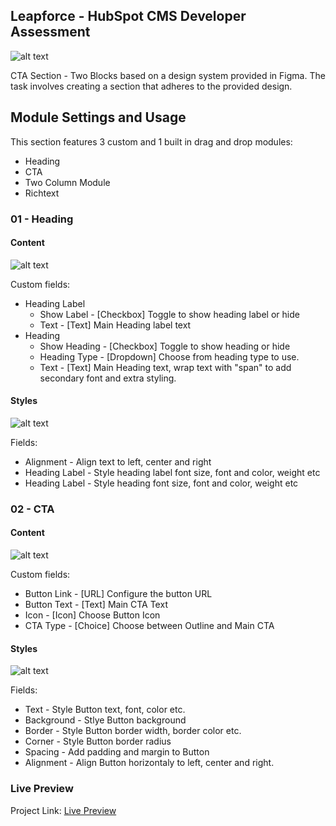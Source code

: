<!-- ABOUT THE PROJECT -->
## Leapforce - HubSpot CMS Developer Assessment

![alt text](https://143165537.fs1.hubspotusercontent-eu1.net/hubfs/143165537/leapforce-preview.png?raw=true)

CTA Section - Two Blocks based on a design system provided in Figma. The task involves creating a section that adheres to the provided design.

## Module Settings and Usage

This section features 3 custom and 1 built in drag and drop modules:
* Heading
* CTA
* Two Column Module
* Richtext

### 01 - Heading

#### Content
![alt text](https://143165537.fs1.hubspotusercontent-eu1.net/hubfs/143165537/heading.png)

Custom fields:
* Heading Label
  * Show Label - [Checkbox] Toggle to show heading label or hide
  * Text - [Text] Main Heading label text
* Heading
  * Show Heading - [Checkbox] Toggle to show heading or hide
  * Heading Type - [Dropdown] Choose from heading type to use.
  * Text - [Text] Main Heading text, wrap text with "span" to add secondary font and extra styling.
 
#### Styles
![alt text](https://143165537.fs1.hubspotusercontent-eu1.net/hubfs/143165537/heading-styles.png)

Fields:
* Alignment - Align text to left, center and right
* Heading Label - Style heading label font size, font and color, weight etc
* Heading Label - Style heading font size, font and color, weight etc


### 02 - CTA

#### Content
![alt text](https://143165537.fs1.hubspotusercontent-eu1.net/hubfs/143165537/cta.png)

Custom fields:
* Button Link - [URL] Configure the button URL
* Button Text - [Text] Main CTA Text
* Icon - [Icon] Choose Button Icon
* CTA Type - [Choice] Choose between Outline and Main CTA
 
#### Styles
![alt text](https://143165537.fs1.hubspotusercontent-eu1.net/hubfs/143165537/cta-style.png)

Fields:
* Text - Style Button text, font, color etc.
* Background - Stlye Button background
* Border - Style Button border width, border color etc.
* Corner - Style Button border radius
* Spacing - Add padding and margin to Button
* Alignment - Align Button horizontaly to left, center and right.


<!-- CONTACT -->
### Live Preview
Project Link: [Live Preview](https://143165537.hs-sites-eu1.com/leapforce-assesment)
